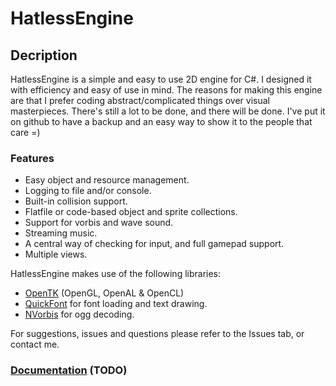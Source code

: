 # HatlessEngine


## Decription
HatlessEngine is a simple and easy to use 2D engine for C#.
I designed it with efficiency and easy of use in mind.
The reasons for making this engine are that I prefer coding abstract/complicated things over visual masterpieces.
There's still a lot to be done, and there will be done.
I've put it on github to have a backup and an easy way to show it to the people that care =)

### Features
 - Easy object and resource management.
 - Logging to file and/or console.
 - Built-in collision support.
 - Flatfile or code-based object and sprite collections.
 - Support for vorbis and wave sound.
 - Streaming music.
 - A central way of checking for input, and full gamepad support.
 - Multiple views.

HatlessEngine makes use of the following libraries:
 - [OpenTK](http://www.opentk.com/) (OpenGL, OpenAL & OpenCL)
 - [QuickFont](http://www.opentk.com/project/QuickFont) for font loading and text drawing.
 - [NVorbis](https://nvorbis.codeplex.com/) for ogg decoding.

For suggestions, issues and questions please refer to the Issues tab, or contact me.

### [Documentation](https://github.com/Villermen/HatlessEngine/wiki/Documentation) (TODO)
